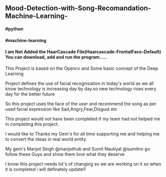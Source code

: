 ## Mood-Detection-with-Song-Recomandation-Machine-Learning-
#### #python
#### #machine-learning

 #### I am Not Added the HaarCascade File(Haarcascade-FrontalFace-Default) You can download, add and run the program.....

 This Project is based on the Opencv and Some basic concept of the Deep Learning

Project defines the use of facial recognization in today's world as we all know technology is increasing day by day.so new technology rises every day for the better future

So this project uses the face of the user and recommend the song as per used facial expression like Sad,Angry,Fear,Disgust etc

This project would not have been completed if my team had not helped me in completing this project.

I would like to Thanks my Gem's for all time supporting me and helping me to convert the ideas in real world entity

My gem's Manjot Singh @manjothub and Sumit Nautiyal @sumitnn go follow these Guys and show them love what they deserve

I know this project needs lot's of changing so we are working on it so when it is completed i will definately update!!


